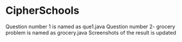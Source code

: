 # CipherSchools
Question number 1 is named as que1.java
Question number 2- grocery problem is named as grocery.java
Screenshots of the result is updated
